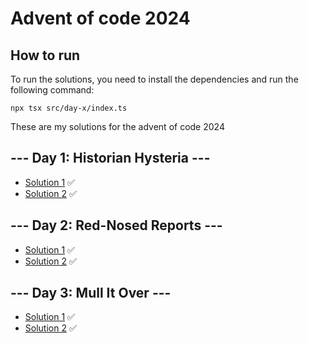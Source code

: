 # Advent of code 2024

## How to run

To run the solutions, you need to install the dependencies and run the following command:

```
npx tsx src/day-x/index.ts
```

These are my solutions for the advent of code 2024

## --- Day 1: Historian Hysteria ---

- [Solution 1](src/day-1/1-solution.ts) ✅
- [Solution 2](src/day-1/2-solution.ts) ✅

## --- Day 2: Red-Nosed Reports ---

- [Solution 1](src/day-2/1-solution.ts) ✅
- [Solution 2](src/day-2/2-solution.ts) ✅

## --- Day 3: Mull It Over ---

- [Solution 1](src/day-3/1-solution.ts) ✅
- [Solution 2](src/day-3/2-solution.ts) ✅
